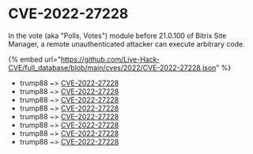 # CVE-2022-27228

In the vote (aka "Polls, Votes") module before 21.0.100 of Bitrix Site Manager, a remote unauthenticated attacker can execute arbitrary code.

{% embed url="https://github.com/Live-Hack-CVE/full_database/blob/main/cves/2022/CVE-2022-27228.json" %}


* trump88 ~> [CVE-2022-27228](https://www.alice-snow.ru/2022/database/cve-2022-27228/cve-2022-27228-trump88)
* trump88 ~> [CVE-2022-27228](https://www.alice-snow.ru/2022/database/cve-2022-27228/cve-2022-27228-trump88)
* trump88 ~> [CVE-2022-27228](https://www.alice-snow.ru/2022/database/cve-2022-27228/cve-2022-27228-trump88)
* trump88 ~> [CVE-2022-27228](https://www.alice-snow.ru/2022/database/cve-2022-27228/cve-2022-27228-trump88)
* trump88 ~> [CVE-2022-27228](https://www.alice-snow.ru/2022/database/cve-2022-27228/cve-2022-27228-trump88)
* trump88 ~> [CVE-2022-27228](https://www.alice-snow.ru/2022/database/cve-2022-27228/cve-2022-27228-trump88)
* trump88 ~> [CVE-2022-27228](https://www.alice-snow.ru/2022/database/cve-2022-27228/cve-2022-27228-trump88)
* trump88 ~> [CVE-2022-27228](https://www.alice-snow.ru/2022/database/cve-2022-27228/cve-2022-27228-trump88)
